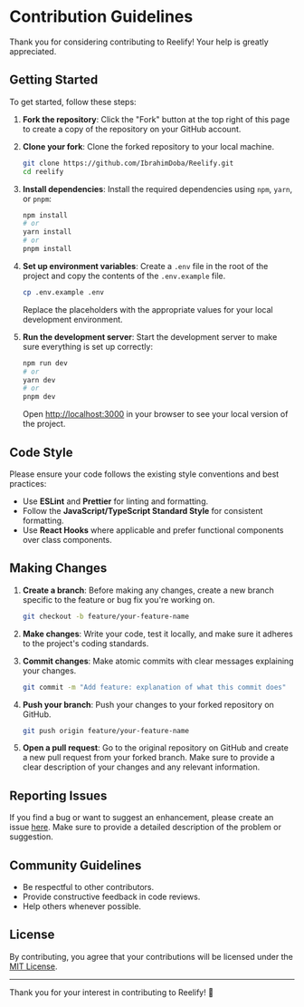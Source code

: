 # Contribution Guidelines

Thank you for considering contributing to Reelify! Your help is greatly appreciated.

## Getting Started

To get started, follow these steps:

1. **Fork the repository**: Click the "Fork" button at the top right of this page to create a copy of the repository on your GitHub account.
2. **Clone your fork**: Clone the forked repository to your local machine.

    ```bash
    git clone https://github.com/IbrahimDoba/Reelify.git
    cd reelify
    ```

3. **Install dependencies**: Install the required dependencies using `npm`, `yarn`, or `pnpm`:

    ```bash
    npm install
    # or
    yarn install
    # or
    pnpm install
    ```

4. **Set up environment variables**: Create a `.env` file in the root of the project and copy the contents of the `.env.example` file.

    ```bash
    cp .env.example .env
    ```

    Replace the placeholders with the appropriate values for your local development environment.

5. **Run the development server**: Start the development server to make sure everything is set up correctly:

    ```bash
    npm run dev
    # or
    yarn dev
    # or
    pnpm dev
    ```

   Open [http://localhost:3000](http://localhost:3000) in your browser to see your local version of the project.

## Code Style

Please ensure your code follows the existing style conventions and best practices:

- Use **ESLint** and **Prettier** for linting and formatting.
- Follow the **JavaScript/TypeScript Standard Style** for consistent formatting.
- Use **React Hooks** where applicable and prefer functional components over class components.

## Making Changes

1. **Create a branch**: Before making any changes, create a new branch specific to the feature or bug fix you're working on.

    ```bash
    git checkout -b feature/your-feature-name
    ```

2. **Make changes**: Write your code, test it locally, and make sure it adheres to the project's coding standards.

3. **Commit changes**: Make atomic commits with clear messages explaining your changes.

    ```bash
    git commit -m "Add feature: explanation of what this commit does"
    ```

4. **Push your branch**: Push your changes to your forked repository on GitHub.

    ```bash
    git push origin feature/your-feature-name
    ```

5. **Open a pull request**: Go to the original repository on GitHub and create a new pull request from your forked branch. Make sure to provide a clear description of your changes and any relevant information.

## Reporting Issues

If you find a bug or want to suggest an enhancement, please create an issue [here](https://github.com/IbrahimDoba/Reelify/issues). Make sure to provide a detailed description of the problem or suggestion.

## Community Guidelines

- Be respectful to other contributors.
- Provide constructive feedback in code reviews.
- Help others whenever possible.

## License

By contributing, you agree that your contributions will be licensed under the [MIT License](LICENSE.md).

---

Thank you for your interest in contributing to Reelify! 🚀
